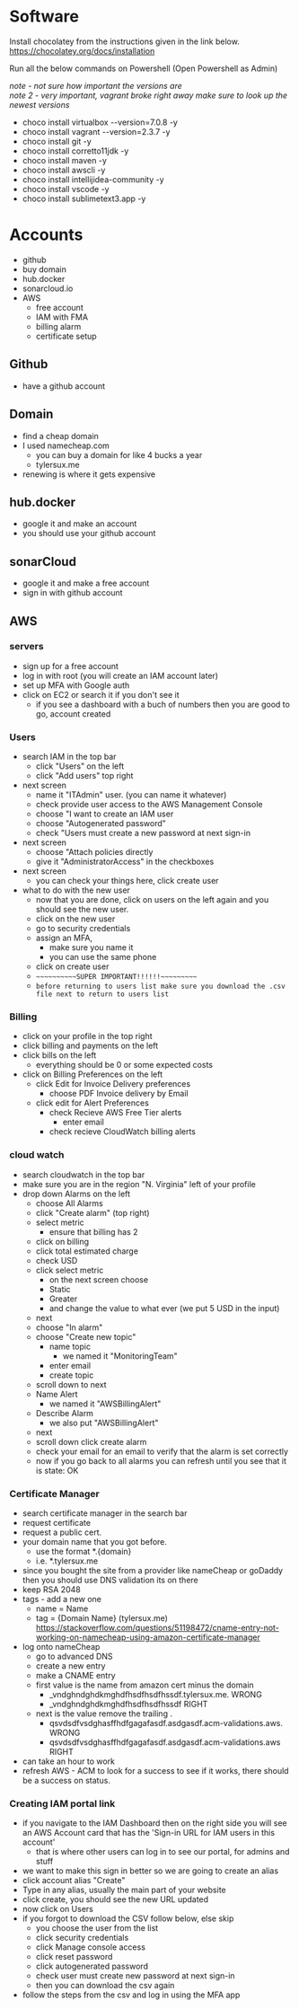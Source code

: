 # Software

Install chocolatey from the instructions given in the link below.
https://chocolatey.org/docs/installation

Run all the below commands on Powershell (Open Powershell as Admin)

_*note - not sure how important the versions are*_ <br>
_*note 2 - very important, vagrant broke right away make sure to look up the newest versions*_

- choco install virtualbox --version=7.0.8 -y
- choco install vagrant --version=2.3.7 -y
- choco install git -y
- choco install corretto11jdk -y
- choco install maven -y
- choco install awscli -y
- choco install intellijidea-community -y
- choco install vscode -y
- choco install sublimetext3.app -y

# Accounts

- github
- buy domain
- hub.docker
- sonarcloud.io
- AWS
  - free account
  - IAM with FMA
  - billing alarm
  - certificate setup

## Github

- have a github account

## Domain

- find a cheap domain
- I used namecheap.com
  - you can buy a domain for like 4 bucks a year
  - tylersux.me
- renewing is where it gets expensive

## hub.docker

- google it and make an account
- you should use your github account

## sonarCloud

- google it and make a free account
- sign in with github account

## AWS

### servers

- sign up for a free account
- log in with root (you will create an IAM account later)
- set up MFA with Google auth
- click on EC2 or search it if you don't see it
  - if you see a dashboard with a buch of numbers then you are good to go, account created

### Users

- search IAM in the top bar
  - click "Users" on the left
  - click "Add users" top right
- next screen
  - name it "ITAdmin" user. (you can name it whatever)
  - check provide user access to the AWS Management Console
  - choose "I want to create an IAM user
  - choose "Autogenerated password"
  - check "Users must create a new password at next sign-in
- next screen
  - choose "Attach policies directly
  - give it "AdministratorAccess" in the checkboxes
- next screen
  - you can check your things here, click create user
- what to do with the new user
  - now that you are done, click on users on the left again and you should see the new user.
  - click on the new user
  - go to security credentials
  - assign an MFA,
    - make sure you name it
    - you can use the same phone
  - click on create user
  - `~~~~~~~~~~SUPER IMPORTANT!!!!!!~~~~~~~~~`
  - `before returning to users list make sure you download the .csv file next to return to users list`

### Billing

- click on your profile in the top right
- click billing and payments on the left
- click bills on the left
  - everything should be 0 or some expected costs
- click on Billing Preferences on the left
  - click Edit for Invoice Delivery preferences
    - choose PDF Invoice delivery by Email
  - click edit for Alert Preferences
    - check Recieve AWS Free Tier alerts
      - enter email
    - check recieve CloudWatch billing alerts

### cloud watch

- search cloudwatch in the top bar
- make sure you are in the region "N. Virginia" left of your profile
- drop down Alarms on the left
  - choose All Alarms
  - click "Create alarm" (top right)
  - select metric
    - ensure that billing has 2
  - click on billing
  - click total estimated charge
  - check USD
  - click select metric
    - on the next screen choose
    - Static
    - Greater
    - and change the value to what ever (we put 5 USD in the input)
  - next
  - choose "In alarm"
  - choose "Create new topic"
    - name topic
      - we named it "MonitoringTeam"
    - enter email
    - create topic
  - scroll down to next
  - Name Alert
    - we named it "AWSBillingAlert"
  - Describe Alarm
    - we also put "AWSBillingAlert"
  - next
  - scroll down click create alarm
  - check your email for an email to verify that the alarm is set correctly
  - now if you go back to all alarms you can refresh until you see that it is state: OK

### Certificate Manager

- search certificate manager in the search bar
- request certificate
- request a public cert.
- your domain name that you got before.
  - use the format \*.{domain}
  - i.e. \*.tylersux.me
- since you bought the site from a provider like nameCheap or goDaddy then you should use DNS validation its on there
- keep RSA 2048
- tags - add a new one
  - name = Name
  - tag = {Domain Name} (tylersux.me)
    https://stackoverflow.com/questions/51198472/cname-entry-not-working-on-namecheap-using-amazon-certificate-manager
- log onto nameCheap
  - go to advanced DNS
  - create a new entry
  - make a CNAME entry
  - first value is the name from amazon cert minus the domain
    - \_vndghndghdkmghdfhsdfhsdfhssdf.tylersux.me. WRONG
    - \_vndghndghdkmghdfhsdfhsdfhssdf RIGHT
  - next is the value remove the trailing .
    - qsvdsdfvsdghasffhdfgagafasdf.asdgasdf.acm-validations.aws. WRONG
    - qsvdsdfvsdghasffhdfgagafasdf.asdgasdf.acm-validations.aws RIGHT
- can take an hour to work
- refresh AWS - ACM to look for a success to see if it works, there should be a success on status.

### Creating IAM portal link

- if you navigate to the IAM Dashboard then on the right side you will see an AWS Account card that has the 'Sign-in URL for IAM users in this account'
  - that is where other users can log in to see our portal, for admins and stuff
- we want to make this sign in better so we are going to create an alias
- click account alias "Create"
- Type in any alias, usually the main part of your website
- click create, you should see the new URL updated
- now click on Users
- if you forgot to download the CSV follow below, else skip
  - you choose the user from the list
  - click security credentials
  - click Manage console access
  - click reset password
  - click autogenerated password
  - check user must create new password at next sign-in
  - then you can download the csv again
- follow the steps from the csv and log in using the MFA app
